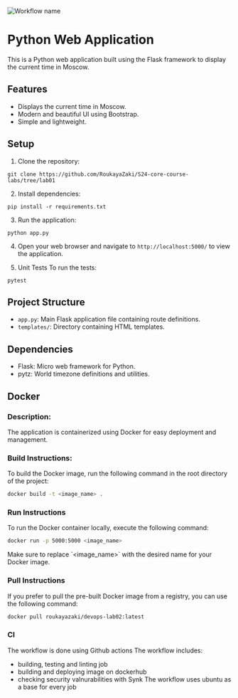 ![Workflow name](https://github.com/RoukayaZaki/S24-core-course-labs/blob/lab03/.github/workflows/ci.yml/badge.svg)

# Python Web Application

This is a Python web application built using the Flask framework to display the current time in Moscow.

## Features

- Displays the current time in Moscow.
- Modern and beautiful UI using Bootstrap.
- Simple and lightweight.

## Setup

1. Clone the repository:

```
git clone https://github.com/RoukayaZaki/S24-core-course-labs/tree/lab01
```

2. Install dependencies:

```
pip install -r requirements.txt
```

3. Run the application:

```
python app.py
```

4. Open your web browser and navigate to `http://localhost:5000/` to view the application.

5. Unit Tests
To run the tests:
```
pytest
```
## Project Structure

- `app.py`: Main Flask application file containing route definitions.
- `templates/`: Directory containing HTML templates.

## Dependencies

- Flask: Micro web framework for Python.
- pytz: World timezone definitions and utilities.

## Docker

### Description:

The application is containerized using Docker for easy deployment and management.

### Build Instructions:

To build the Docker image, run the following command in the root directory of the project:

```bash
docker build -t <image_name> .
```
### Run Instructions

To run the Docker container locally, execute the following command:

```bash
docker run -p 5000:5000 <image_name>
```

Make sure to replace \`<image\_name>\` with the desired name for your Docker image.

### Pull Instructions

If you prefer to pull the pre-built Docker image from a registry, you can use the following command:

```bash
docker pull roukayazaki/devops-lab02:latest
```
### CI
The workflow is done using Github actions
The workflow includes:
- building, testing and linting job
- building and deploying image on dockerhub
- checking security valnurabilities with Synk
The workflow uses ubuntu as a base for every job